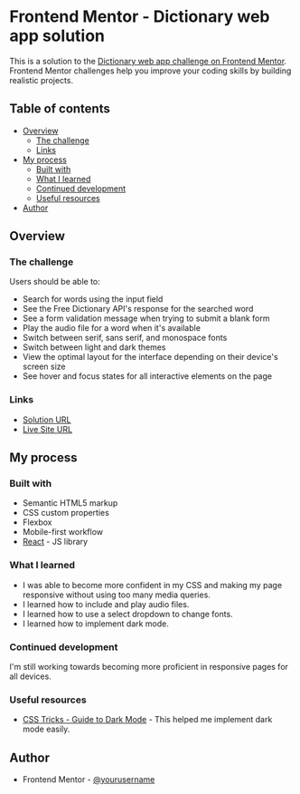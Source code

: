 # Frontend Mentor - Dictionary web app solution

This is a solution to the [Dictionary web app challenge on Frontend Mentor](https://www.frontendmentor.io/challenges/dictionary-web-app-h5wwnyuKFL). Frontend Mentor challenges help you improve your coding skills by building realistic projects. 

## Table of contents

- [Overview](#overview)
  - [The challenge](#the-challenge)
  - [Links](#links)
- [My process](#my-process)
  - [Built with](#built-with)
  - [What I learned](#what-i-learned)
  - [Continued development](#continued-development)
  - [Useful resources](#useful-resources)
- [Author](#author)

## Overview

### The challenge

Users should be able to:

- Search for words using the input field
- See the Free Dictionary API's response for the searched word
- See a form validation message when trying to submit a blank form
- Play the audio file for a word when it's available
- Switch between serif, sans serif, and monospace fonts
- Switch between light and dark themes
- View the optimal layout for the interface depending on their device's screen size
- See hover and focus states for all interactive elements on the page

### Links

- [Solution URL](https://www.frontendmentor.io/challenges/dictionary-web-app-h5wwnyuKFL/hub?share=true)
- [Live Site URL](https://dictionary-app-jacoberson.vercel.app/)

## My process

### Built with

- Semantic HTML5 markup
- CSS custom properties
- Flexbox
- Mobile-first workflow
- [React](https://reactjs.org/) - JS library

### What I learned
* I was able to become more confident in my CSS and making my page responsive without using too many media queries.
* I learned how to include and play audio files.
* I learned how to use a select dropdown to change fonts.
* I learned how to implement dark mode.

### Continued development
I'm still working towards becoming more proficient in responsive pages for all devices.

### Useful resources

- [CSS Tricks - Guide to Dark Mode]([https://www.example.com](https://css-tricks.com/a-complete-guide-to-dark-mode-on-the-web/)) - This helped me implement dark mode easily.

## Author
- Frontend Mentor - [@yourusername](https://www.frontendmentor.io/profile/Jacoberson)
